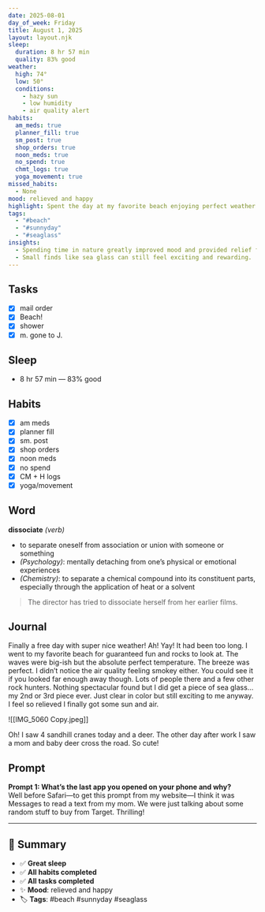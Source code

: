 ```yaml
---
date: 2025-08-01
day_of_week: Friday
title: August 1, 2025
layout: layout.njk
sleep:
  duration: 8 hr 57 min
  quality: 83% good
weather:
  high: 74°
  low: 50°
  conditions:
    - hazy sun
    - low humidity
    - air quality alert
habits:
  am_meds: true
  planner_fill: true
  sm_post: true
  shop_orders: true
  noon_meds: true
  no_spend: true
  chmt_logs: true
  yoga_movement: true
missed_habits:
  - None
mood: relieved and happy
highlight: Spent the day at my favorite beach enjoying perfect weather and found a piece of sea glass.
tags:
  - "#beach"
  - "#sunnyday"
  - "#seaglass"
insights:
  - Spending time in nature greatly improved mood and provided relief from feeling cooped up.
  - Small finds like sea glass can still feel exciting and rewarding.
---
```


## Tasks
- [x] mail order  
- [x] Beach!  
- [x] shower  
- [x] m. gone to J.

## Sleep
- 8 hr 57 min — 83% good

## Habits
- [x] am meds  
- [x] planner fill  
- [x] sm. post  
- [x] shop orders  
- [x] noon meds  
- [x] no spend  
- [x] CM + H logs  
- [x] yoga/movement  

## Word
**dissociate** *(verb)*  
- to separate oneself from association or union with someone or something  
- *(Psychology)*: mentally detaching from one’s physical or emotional experiences  
- *(Chemistry)*: to separate a chemical compound into its constituent parts, especially through the application of heat or a solvent  
> The director has tried to dissociate herself from her earlier films.

## Journal
Finally a free day with super nice weather! Ah! Yay! It had been too long. I went to my favorite beach for guaranteed fun and rocks to look at. The waves were big-ish but the absolute perfect temperature. The breeze was perfect. I didn’t notice the air quality feeling smokey either. You could see it if you looked far enough away though. Lots of people there and a few other rock hunters. Nothing spectacular found but I did get a piece of sea glass… my 2nd or 3rd piece ever. Just clear in color but still exciting to me anyway. I feel so relieved I finally got some sun and air.  

![[IMG_5060 Copy.jpeg]]

Oh! I saw 4 sandhill cranes today and a deer. The other day after work I saw a mom and baby deer cross the road. So cute!  

## Prompt
**Prompt 1: What’s the last app you opened on your phone and why?**  
Well before Safari—to get this prompt from my website—I think it was Messages to read a text from my mom. We were just talking about some random stuff to buy from Target. Thrilling!

---

## 📌 Summary
- ✅ **Great sleep**  
- ✅ **All habits completed**  
- ✅ **All tasks completed**  
- ✨ **Mood**: relieved and happy  
- 🏷️ **Tags**: #beach #sunnyday #seaglass
